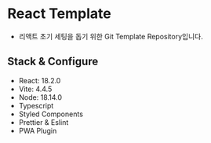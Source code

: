 # React Template

- 리액트 초기 세팅을 돕기 위한 Git Template Repository입니다.

## Stack & Configure

- React: 18.2.0
- Vite: 4.4.5
- Node: 18.14.0
- Typescript
- Styled Components
- Prettier & Eslint
- PWA Plugin
